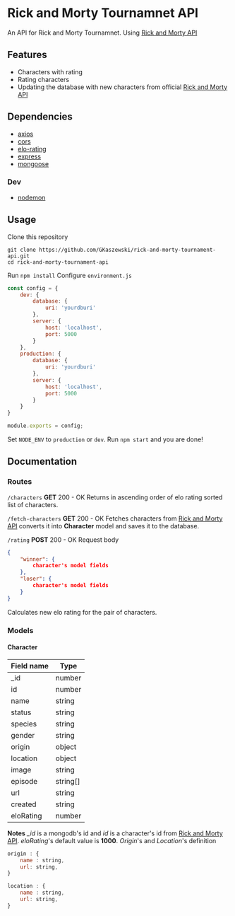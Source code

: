# Rick and Morty Tournamnet API
An API for Rick and Morty Tournamnet.
Using [Rick and Morty API](https://rickandmortyapi.com/)
## Features

 - Characters with rating
 - Rating characters
 - Updating the database with new characters from official [Rick and Morty API](https://rickandmortyapi.com/)

## Dependencies
- [axios](https://github.com/axios/axios)
- [cors](https://www.npmjs.com/package/cors)
- [elo-rating](https://www.npmjs.com/package/elo-rating)
- [express](https://www.npmjs.com/package/express)
- [mongoose](https://mongoosejs.com/)
### Dev
- [nodemon](https://www.npmjs.com/package/nodemon)
## Usage
Clone this repository
```
git clone https://github.com/GKaszewski/rick-and-morty-tournament-api.git
cd rick-and-morty-tournament-api
```
Run `npm install`
Configure `environment.js`
```js
const config = {
    dev: {
        database: {
            uri: 'yourdburi'
        },
        server: {
            host: 'localhost',
            port: 5000
        }
    },
    production: {
        database: {
            uri: 'yourdburi'
        },
        server: {
            host: 'localhost',
            port: 5000
        }
    }
}

module.exports = config;
```
Set `NODE_ENV` to `production` or `dev`.
Run `npm start` and you are done!
## Documentation
### Routes
`/characters`
**GET** 200 - OK
Returns in ascending order of elo rating sorted list of characters.

`/fetch-characters`
**GET** 200 - OK
Fetches characters from [Rick and Morty API](https://rickandmortyapi.com/) converts it into **Character** model and saves it to the database.

`/rating`
**POST** 200 - OK
Request body
```json
{
	"winner": {
		character's model fields
	},
	"loser": {
		character's model fields
	}
}
```
Calculates new elo rating for the pair of characters.

### Models
#### Character
| Field name |Type|
|--|--|
| _id |number|
|  id|  number|
|  name|  string|
| status | string |
|  species| string |
|  gender| string |
|  origin | object  |
| location | object |
| image | string |
| episode | string[] |
|  url | string |
| created | string |
| eloRating | number |

**Notes**
*_id* is a mongodb's id and *id* is a character's id from [Rick and Morty API](https://rickandmortyapi.com/).
*eloRating*'s default value is **1000**.
*Origin*'s and *Location*'s definition
```js
origin : {
	name : string,
	url: string,
}
```
```js
location : {
	name : string,
	url: string,
}
```
